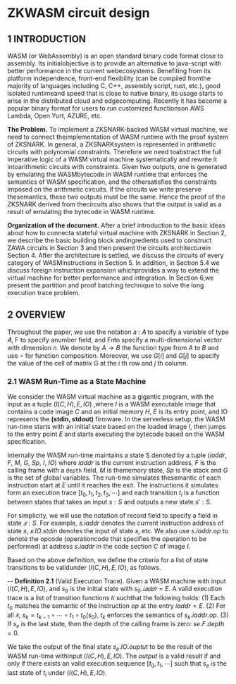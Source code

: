 # ZKWASM circuit design

## 1 INTRODUCTION
WASM (or WebAssembly) is an open standard binary code format close to assembly. Its initialobjective is to provide an alternative to java-script with better performance in the current webecosystems. Benefiting from its platform independence, front-end flexibility (can be compiled fromthe majority of languages including C, C++, assembly script, rust, etc.), good isolated runtimeand speed that is close to native binary, its usage starts to arise in the distributed cloud and edgecomputing. Recently it has become a popular binary format for users to run customized functionson AWS Lambda, Open Yurt, AZURE, etc.


**The Problem.** To implement a ZKSNARK-backed WASM virtual machine, we need to connect theimplementation of WASM runtime with the proof system of ZKSNARK. In general, a ZKSNARKsystem is represented in arithmetic circuits with polynomial constraints. Therefore we need toabstract the full imperative logic of a WASM virtual machine systematically and rewrite it intoarithmetic circuits with constraints. Given two outputs, one is generated by emulating the WASMbytecode in WASM runtime that enforces the semantics of WASM specification, and the othersatisfies the constraints imposed on the arithmetic circuits. If the circuits we write preserve thesemantics, these two outputs must be the same. Hence the proof of the ZKSNARK derived from thecircuits also shows that the output is valid as a result of emulating the bytecode in WASM runtime.

**Organization of the document.** After a brief introduction to the basic ideas about how to connecta stateful virtual machine with ZKSNARK in Section 2, we describe the basic building block andingredients used to construct ZAWA circuits in Section 3 and then present the circuits architecturein Section 4. After the architecture is settled, we discuss the circuits of every category of WASMinstructions in Section 5. In addition, in Section 5.4 we discuss foreign instruction expansion whichprovides a way to extend the virtual machine for better performance and integration. In Section 6,we present the partition and proof batching technique to solve the long execution trace problem.

## 2 OVERVIEW
Throughout the paper, we use the notation 𝑎 : 𝐴 to specify a variable of type 𝐴, F to specify anumber field, and F𝑛to specify a multi-dimensional vector with dimension 𝑛. We denote by $A \rightarrow B$ the function type from $A$ to $B$ and use $\circ$ for function composition. Moreover, we use $G[i]$ and $G[j]$ to specify the value of the cell of matrix G at the $i$ th row and $j$ th column.

### 2.1 WASM Run-Time as a State Machine
We consider the WASM virtual machine as a gigantic program, with the input as a tuple $(I(C, H), E, IO)$ ,where $I$ is a WASM executable image that contains a code image $C$ and an initial memory $H$, $E$ is its entry point, and IO represents the **(stdin, stdout)** firmware. In the serverless setup, the WASM run-time starts with an initial state based on the loaded image $I$, then jumps to the entry point $E$ and starts executing the bytecode based on the WASM specification.

Internally the WASM run-time maintains a state S denoted by a tuple ($iaddr$, $F$, $M$, $G$, $Sp$, $I$, $IO$) where $iaddr$ is the current instruction address, $F$ is the calling frame with a `depth` field, $M$ is thememory state, $Sp$ is the stack and $G$ is the set of global variables. The run-time simulates thesemantic of each instruction start at $E$ until it reaches the exit. The instructions it simulates form an execution trace $[t_0, t_1, t_2, t_3, \cdots]$ and each transition $t_i$ is a function between states that takes an input $s: S$ and outputs a new state $s': S$.

For simplicity, we will use the notation of record field to specify a field in state $𝑠:S$. For example, $s.iaddr$ denotes the current instruction address of state 𝑠, $𝑠.IO.stdin$ denotes the input of state 𝑠, etc. We also use $s.iaddr.op$ to denote the opcode (operationcode that specifies the operation to be performed) at address $s.iaddr$ in the code section $C$ of image $I$.

Based on the above definition, we define the criteria for a list of state transitions to be validunder $(I(C, H), E, IO)$, as follows.

-- **Definition 2.1** (Valid Execution Trace). Given a WASM machine with input $(I(C, H), E, IO)$, and $s_0$ is the initial state with $s_0.𝑖𝑎𝑑𝑑𝑟 = E$. A valid execution trace is a list of transition functions 𝑡𝑖 suchthat the following holds:
(1) Each $t_0$ matches the semantic of the instruction $op$ at the entry $iaddr = E$.
(2) For all $𝑘$, $s_k = t_{k-1} \circ \cdots \circ t_1 \circ t_0 (s_0)$, $t_k$ enforces the semantics of $s_k.iaddr.op$.
(3) If $s_e$ is the last state, then the depth of the calling frame is zero: $se.F.depth = 0$.

We take the output of the final state $s_e.IO.ouptut$ to be the result of the WASM run-time withinput $(I(C, H), E, IO)$. The $output$ is a valid result if and only if there exists an valid execution sequence $[t_0, t_1, \cdots]$ such that $s_e$ is the last state of $t_i$ under $(I(C, H), E, IO)$.

